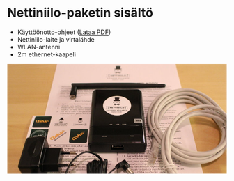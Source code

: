# Nettiniilo-paketin sisältö

- Käyttöönotto-ohjeet ([Lataa PDF](/docs/nettiniilo-kayttoonotto.pdf))
- Nettiniilo-laite ja virtalähde
- WLAN-antenni
- 2m ethernet-kaapeli

![Kuva paketin sisällöstä](/images/nettiniilo-paketin-sisalto.jpg "Nettiniilo-paketin sisältö")